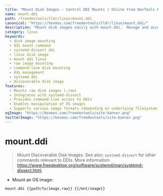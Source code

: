 ```yaml
---
title: "Mount Disk Images - Control DDI Mounts | Online Free DevTools by Hexmos"
name: mount.ddi
path: /freedevtools/tldr/linux/mount.ddi
canonical: "https://hexmos.com/freedevtools/tldr/linux/mount.ddi/"
description: "Mount disk images easily with mount.ddi.  Manage and access discoverable disk images (DDI) using this command-line tool. Free online tool, no registration required."
category: linux
keywords:
  - disk image mounting
  - ddi mount command
  - systemd-dissect ddi
  - linux disk image
  - mount ddi linux
  - raw image mounting
  - command-line disk mounting
  - ddi management
  - systemd ddi
  - discoverable disk image
features:
  - Mounts raw disk images (.raw)
  - Integrates with systemd-dissect
  - Provides command-line access to DDIs
  - Enables manipulation of OS images
  - Supports various image formats (depending on underlying filesystem)
ogImage: "https://hexmos.com/freedevtools/site-banner.png"
twitterImage: "https://hexmos.com/freedevtools/site-banner.png"
---
```


# mount.ddi

> Mount Discoverable Disk Images.
> See also: `systemd-dissect` for other commands relevant to DDIs.
> More information: <https://www.freedesktop.org/software/systemd/man/systemd-dissect.html>.

- Mount an OS image:

`mount.ddi {{path/to/image.raw}} {{/mnt/image}}`
